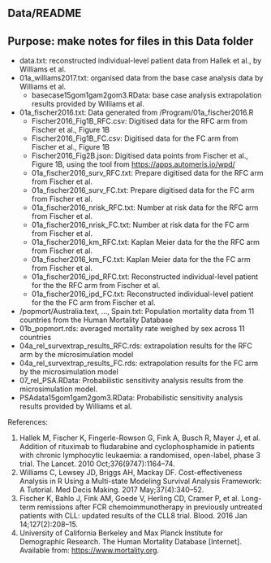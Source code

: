 ## Data/README
## Purpose: make notes for files in this Data folder

- data.txt: reconstructed individual-level patient data from Hallek et al., by Williams et al.
- 01a_williams2017.txt: organised data from the base case analysis data by Williams et al.
	- basecase15gom1gam2gom3.RData: base case analysis extrapolation results provided by Williams et al.
- 01a_fischer2016.txt: Data generated from /Program/01a_fischer2016.R
	- Fischer2016_Fig1B_RFC.csv: Digitised data for the RFC arm from Fischer et al., Figure 1B
	- Fischer2016_Fig1B_FC.csv: Digitised data for the FC arm from Fischer et al., Figure 1B
	- Fischer2016_Fig2B.json: Digitised data points from Fischer et al., Figure 1B, using the tool from https://apps.automeris.io/wpd/
	- 01a_fischer2016_surv_RFC.txt: Prepare digitised data for the RFC arm from Fischer et al. 
	- 01a_fischer2016_surv_FC.txt: Prepare digitised data for the FC arm from Fischer et al.
	- 01a_fischer2016_nrisk_RFC.txt: Number at risk data for the RFC arm from Fischer et al. 
	- 01a_fischer2016_nrisk_FC.txt: Number at risk data for the FC arm from Fischer et al. 
	- 01a_fischer2016_km_RFC.txt: Kaplan Meier data for the the RFC arm from Fischer et al.
	- 01a_fischer2016_km_FC.txt: Kaplan Meier data for the the FC arm from Fischer et al.
	- 01a_fischer2016_ipd_RFC.txt: Reconstructed individual-level patient for the the RFC arm from Fischer et al.
	- 01a_fischer2016_ipd_FC.txt: Reconstructed individual-level patient for the the FC arm from Fischer et al.
- /popmort/Australia.text, ..., Spain.txt: Population mortality data from 11 countries from the Human Mortality Database
- 01b_popmort.rds: averaged mortality rate weighed by sex across 11 countries
- 04a_rel_survextrap_results_RFC.rds: extrapolation results for the RFC arm by the microsimulation model 
- 04a_rel_survextrap_results_FC.rds: extrapolation results for the FC arm by the microsimulation model
- 07_rel_PSA.RData: Probabilistic sensitivity analysis results from the microsimulation model.
- PSAdata15gom1gam2gom3.RData: Probabilistic sensitivity analysis results provided by Williams et al.

References:
1. Hallek M, Fischer K, Fingerle-Rowson G, Fink A, Busch R, Mayer J, et al. Addition of rituximab to fludarabine and cyclophosphamide in patients with chronic lymphocytic leukaemia: a randomised, open-label, phase 3 trial. The Lancet. 2010 Oct;376(9747):1164–74. 
2. Williams C, Lewsey JD, Briggs AH, Mackay DF. Cost-effectiveness Analysis in R Using a Multi-state Modeling Survival Analysis Framework: A Tutorial. Med Decis Making. 2017 May;37(4):340–52.
3. Fischer K, Bahlo J, Fink AM, Goede V, Herling CD, Cramer P, et al. Long-term remissions after FCR chemoimmunotherapy in previously untreated patients with CLL: updated results of the CLL8 trial. Blood. 2016 Jan 14;127(2):208–15.
4. University of California Berkeley and Max Planck Institute for Demographic Research. The Human Mortality Database [Internet]. Available from: https://www.mortality.org.


